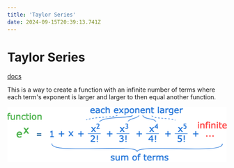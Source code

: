 ```yaml
---
title: 'Taylor Series'
date: 2024-09-15T20:39:13.741Z
---
```


# Taylor Series
[docs](https://www.mathsisfun.com/algebra/taylor-series.html)

This is a way to create a function with an infinite number of terms where each term's exponent is larger and larger to then equal another function.

![alt text](taylorseries.png)
